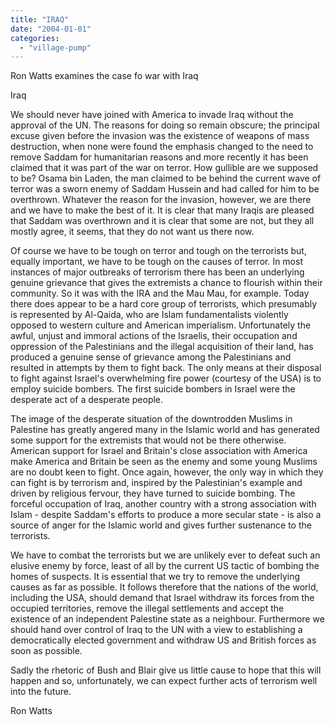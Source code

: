 ```yaml
---
title: "IRAQ"
date: "2004-01-01"
categories: 
  - "village-pump"
---
```


Ron Watts examines the case fo war with Iraq

Iraq

We should never have joined with America to invade Iraq without the approval of the UN. The reasons for doing so remain obscure; the principal excuse given before the invasion was the existence of weapons of mass destruction, when none were found the emphasis changed to the need to remove Saddam for humanitarian reasons and more recently it has been claimed that it was part of the war on terror. How gullible are we supposed to be? Osama bin Laden, the man claimed to be behind the current wave of terror was a sworn enemy of Saddam Hussein and had called for him to be overthrown. Whatever the reason for the invasion, however, we are there and we have to make the best of it. It is clear that many Iraqis are pleased that Saddam was overthrown and it is clear that some are not, but they all mostly agree, it seems, that they do not want us there now.

Of course we have to be tough on terror and tough on the terrorists but, equally important, we have to be tough on the causes of terror. In most instances of major outbreaks of terrorism there has been an underlying genuine grievance that gives the extremists a chance to flourish within their community. So it was with the IRA and the Mau Mau, for example. Today there does appear to be a hard core group of terrorists, which presumably is represented by Al-Qaida, who are Islam fundamentalists violently opposed to western culture and American imperialism. Unfortunately the awful, unjust and immoral actions of the Israelis, their occupation and oppression of the Palestinians and the illegal acquisition of their land, has produced a genuine sense of grievance among the Palestinians and resulted in attempts by them to fight back. The only means at their disposal to fight against Israel's overwhelming fire power (courtesy of the USA) is to employ suicide bombers. The first suicide bombers in Israel were the desperate act of a desperate people.

The image of the desperate situation of the downtrodden Muslims in Palestine has greatly angered many in the Islamic world and has generated some support for the extremists that would not be there otherwise. American support for Israel and Britain's close association with America make America and Britain be seen as the enemy and some young Muslims are no doubt keen to fight. Once again, however, the only way in which they can fight is by terrorism and, inspired by the Palestinian's example and driven by religious fervour, they have turned to suicide bombing. The forceful occupation of Iraq, another country with a strong association with Islam - despite Saddam's efforts to produce a more secular state - is also a source of anger for the Islamic world and gives further sustenance to the terrorists.

We have to combat the terrorists but we are unlikely ever to defeat such an elusive enemy by force, least of all by the current US tactic of bombing the homes of suspects. It is essential that we try to remove the underlying causes as far as possible. It follows therefore that the nations of the world, including the USA, should demand that Israel withdraw its forces from the occupied territories, remove the illegal settlements and accept the existence of an independent Palestine state as a neighbour. Furthermore we should hand over control of Iraq to the UN with a view to establishing a democratically elected government and withdraw US and British forces as soon as possible.

Sadly the rhetoric of Bush and Blair give us little cause to hope that this will happen and so, unfortunately, we can expect further acts of terrorism well into the future.

Ron Watts
